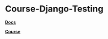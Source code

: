 # Course-Django-Testing

**[Docs](https://github.com/jazzband/django-taggit)**

**[Course](https://www.mongard.ir/courses/django-testing/)**
